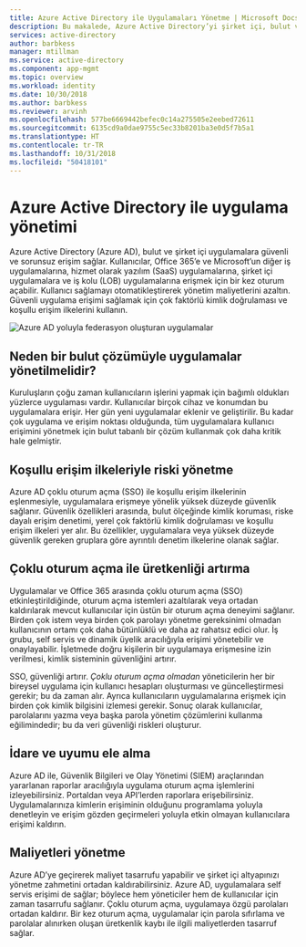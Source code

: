 ```yaml
---
title: Azure Active Directory ile Uygulamaları Yönetme | Microsoft Docs
description: Bu makalede, Azure Active Directory’yi şirket içi, bulut ve SaaS uygulamalarınızla tümleştirmenin avantajları açıklanmaktadır.
services: active-directory
author: barbkess
manager: mtillman
ms.service: active-directory
ms.component: app-mgmt
ms.topic: overview
ms.workload: identity
ms.date: 10/30/2018
ms.author: barbkess
ms.reviewer: arvinh
ms.openlocfilehash: 577be6669442befec0c14a275505e2eebed72611
ms.sourcegitcommit: 6135cd9a0dae9755c5ec33b8201ba3e0d5f7b5a1
ms.translationtype: HT
ms.contentlocale: tr-TR
ms.lasthandoff: 10/31/2018
ms.locfileid: "50418101"
---
```

# <a name="application-management-with-azure-active-directory"></a>Azure Active Directory ile uygulama yönetimi

Azure Active Directory (Azure AD), bulut ve şirket içi uygulamalara güvenli ve sorunsuz erişim sağlar. Kullanıcılar, Office 365’e ve Microsoft’un diğer iş uygulamalarına, hizmet olarak yazılım (SaaS) uygulamalarına, şirket içi uygulamalara ve iş kolu (LOB) uygulamalarına erişmek için bir kez oturum açabilir. Kullanıcı sağlamayı otomatikleştirerek yönetim maliyetlerini azaltın. Güvenli uygulama erişimi sağlamak için çok faktörlü kimlik doğrulaması ve koşullu erişim ilkelerini kullanın.

![Azure AD yoluyla federasyon oluşturan uygulamalar](media/what-is-application-management/app-management-overview.png)

## <a name="why-manage-applications-with-a-cloud-solution"></a>Neden bir bulut çözümüyle uygulamalar yönetilmelidir?

Kuruluşların çoğu zaman kullanıcıların işlerini yapmak için bağımlı oldukları yüzlerce uygulaması vardır. Kullanıcılar birçok cihaz ve konumdan bu uygulamalara erişir. Her gün yeni uygulamalar eklenir ve geliştirilir. Bu kadar çok uygulama ve erişim noktası olduğunda, tüm uygulamalara kullanıcı erişimini yönetmek için bulut tabanlı bir çözüm kullanmak çok daha kritik hale gelmiştir.

## <a name="manage-risk-with-conditional-access-policies"></a>Koşullu erişim ilkeleriyle riski yönetme
Azure AD çoklu oturum açma (SSO) ile koşullu erişim ilkelerinin eşlenmesiyle, uygulamalara erişmeye yönelik yüksek düzeyde güvenlik sağlanır. Güvenlik özellikleri arasında, bulut ölçeğinde kimlik koruması, riske dayalı erişim denetimi, yerel çok faktörlü kimlik doğrulaması ve koşullu erişim ilkeleri yer alır. Bu özellikler, uygulamalara veya yüksek düzeyde güvenlik gereken gruplara göre ayrıntılı denetim ilkelerine olanak sağlar.

## <a name="improve-productivity-with-single-sign-on"></a>Çoklu oturum açma ile üretkenliği artırma
Uygulamalar ve Office 365 arasında çoklu oturum açma (SSO) etkinleştirildiğinde, oturum açma istemleri azaltılarak veya ortadan kaldırılarak mevcut kullanıcılar için üstün bir oturum açma deneyimi sağlanır. Birden çok istem veya birden çok parolayı yönetme gereksinimi olmadan kullanıcının ortamı çok daha bütünlüklü ve daha az rahatsız edici olur. İş grubu, self servis ve dinamik üyelik aracılığıyla erişimi yönetebilir ve onaylayabilir. İşletmede doğru kişilerin bir uygulamaya erişmesine izin verilmesi, kimlik sisteminin güvenliğini artırır.

SSO, güvenliği artırır. *Çoklu oturum açma olmadan* yöneticilerin her bir bireysel uygulama için kullanıcı hesapları oluşturması ve güncelleştirmesi gerekir; bu da zaman alır. Ayrıca kullanıcıların uygulamalarına erişmek için birden çok kimlik bilgisini izlemesi gerekir. Sonuç olarak kullanıcılar, parolalarını yazma veya başka parola yönetim çözümlerini kullanma eğilimindedir; bu da veri güvenliği riskleri oluşturur. 

## <a name="address-governance-and-compliance"></a>İdare ve uyumu ele alma
Azure AD ile, Güvenlik Bilgileri ve Olay Yönetimi (SIEM) araçlarından yararlanan raporlar aracılığıyla uygulama oturum açma işlemlerini izleyebilirsiniz. Portaldan veya API’lerden raporlara erişebilirsiniz. Uygulamalarınıza kimlerin erişiminin olduğunu programlama yoluyla denetleyin ve erişim gözden geçirmeleri yoluyla etkin olmayan kullanıcılara erişimi kaldırın.

## <a name="manage-costs"></a>Maliyetleri yönetme
Azure AD’ye geçirerek maliyet tasarrufu yapabilir ve şirket içi altyapınızı yönetme zahmetini ortadan kaldırabilirsiniz. Azure AD, uygulamalara self servis erişimi de sağlar; böylece hem yöneticiler hem de kullanıcılar için zaman tasarrufu sağlanır. Çoklu oturum açma, uygulamaya özgü parolaları ortadan kaldırır. Bir kez oturum açma, uygulamalar için parola sıfırlama ve parolalar alınırken oluşan üretkenlik kaybı ile ilgili maliyetlerden tasarruf sağlar.

